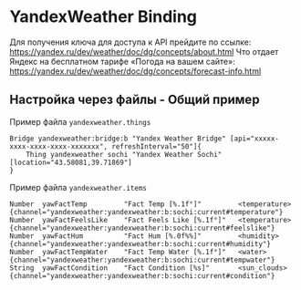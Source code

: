 # YandexWeather Binding
Для получения ключа для доступа к API прейдите по ссылке: https://yandex.ru/dev/weather/doc/dg/concepts/about.html
Что отдает Яндекс на бесплатном тарифе «Погода на вашем сайте»: https://yandex.ru/dev/weather/doc/dg/concepts/forecast-info.html

## Настройка через файлы - Общий пример
Пример файла ```yandexweather.things```
```
Bridge yandexweather:bridge:b "Yandex Weather Bridge" [api="xxxxx-xxxx-xxxx-xxxx-xxxxxxx", refreshInterval="50"]{
    Thing yandexweather sochi "Yandex Weather Sochi" [location="43.58081,39.71869"]
}
```
Пример файла ```yandexweather.items```
```
Number  yawFactTemp         "Fact Temp [%.1f°]"         <temperature>   {channel="yandexweather:yandexweather:b:sochi:current#temperature"}
Number  yawFactFeelsLike    "Fact Feels Like [%.1f°]"   <temperature>   {channel="yandexweather:yandexweather:b:sochi:current#feelslike"}
Number  yawFactHum          "Fact Hum [%.0f%%]"         <humidity>      {channel="yandexweather:yandexweather:b:sochi:current#humidity"}
Number  yawFactTempWater    "Fact Temp Water [%.1f°]"   <water>         {channel="yandexweather:yandexweather:b:sochi:current#tempwater"}
String  yawFactCondition    "Fact Condition [%s]"       <sun_clouds>    {channel="yandexweather:yandexweather:b:sochi:current#condition"}
```
